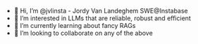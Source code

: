 - 👋 Hi, I’m @jvlinsta - Jordy Van Landeghem SWE@Instabase
- 👀 I’m interested in LLMs that are reliable, robust and efficient
- 🌱 I’m currently learning about fancy RAGs
- 💞️ I’m looking to collaborate on any of the above 

<!---
jvlinsta/jvlinsta is a ✨ special ✨ repository because its `README.md` (this file) appears on your GitHub profile.
You can click the Preview link to take a look at your changes.
--->

